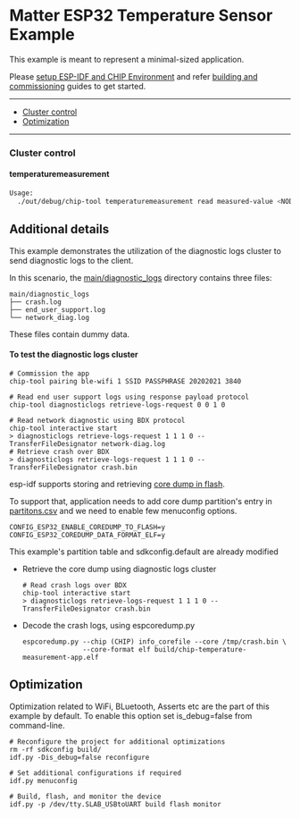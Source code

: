 # Matter ESP32 Temperature Sensor Example

This example is meant to represent a minimal-sized application.

Please
[setup ESP-IDF and CHIP Environment](../../../docs/guides/esp32/setup_idf_chip.md)
and refer
[building and commissioning](../../../docs/guides/esp32/build_app_and_commission.md)
guides to get started.

---

-   [Cluster control](#cluster-control)
-   [Optimization](#optimization)

---

### Cluster control

#### temperaturemeasurement

```bash
Usage:
  ./out/debug/chip-tool temperaturemeasurement read measured-value <NODE ID> 1
```

## Additional details

This example demonstrates the utilization of the diagnostic logs cluster to send
diagnostic logs to the client.

In this scenario, the [main/diagnostic_logs](main/diagnostic_logs) directory
contains three files:

```
main/diagnostic_logs
├── crash.log
├── end_user_support.log
└── network_diag.log
```

These files contain dummy data.

#### To test the diagnostic logs cluster

```
# Commission the app
chip-tool pairing ble-wifi 1 SSID PASSPHRASE 20202021 3840

# Read end user support logs using response payload protocol
chip-tool diagnosticlogs retrieve-logs-request 0 0 1 0

# Read network diagnostic using BDX protocol
chip-tool interactive start
> diagnosticlogs retrieve-logs-request 1 1 1 0 --TransferFileDesignator network-diag.log
# Retrieve crash over BDX
> diagnosticlogs retrieve-logs-request 1 1 1 0 --TransferFileDesignator crash.bin
```

esp-idf supports storing and retrieving
[core dump in flash](https://docs.espressif.com/projects/esp-idf/en/latest/esp32/api-guides/core_dump.html#core-dump-to-flash).

To support that, application needs to add core dump partition's entry in
[partitons.csv](partitions.csv#7) and we need to enable few menuconfig options.

```
CONFIG_ESP32_ENABLE_COREDUMP_TO_FLASH=y
CONFIG_ESP32_COREDUMP_DATA_FORMAT_ELF=y
```

This example's partition table and sdkconfig.default are already modified

- Retrieve the core dump using diagnostic logs cluster
    ```
    # Read crash logs over BDX
    chip-tool interactive start
    > diagnosticlogs retrieve-logs-request 1 1 1 0 --TransferFileDesignator crash.bin
    ```

- Decode the crash logs, using espcoredump.py
    ```
    espcoredump.py --chip (CHIP) info_corefile --core /tmp/crash.bin \
                   --core-format elf build/chip-temperature-measurement-app.elf
    ```

## Optimization

Optimization related to WiFi, BLuetooth, Asserts etc are the part of this
example by default. To enable this option set is_debug=false from command-line.

```
# Reconfigure the project for additional optimizations
rm -rf sdkconfig build/
idf.py -Dis_debug=false reconfigure

# Set additional configurations if required
idf.py menuconfig

# Build, flash, and monitor the device
idf.py -p /dev/tty.SLAB_USBtoUART build flash monitor
```
